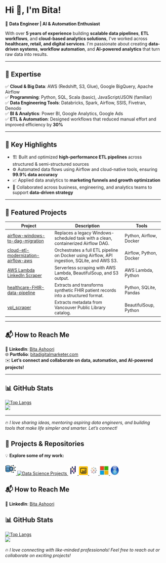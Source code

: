 <h1 align="left">Hi 👋, I'm Bita!</h1>

🚀 **Data Engineer | AI & Automation Enthusiast**  

With over **5 years of experience** building **scalable data pipelines**, **ETL workflows**, and **cloud-based analytics solutions**, I've worked across **healthcare, retail, and digital services**. I'm passionate about creating **data-driven systems**, **workflow automation**, and **AI-powered analytics** that turn raw data into results.

---

## 🔹 Expertise

✅ **Cloud & Big Data**: AWS (Redshift, S3, Glue), Google BigQuery, Apache Airflow  
✅ **Programming**: Python, SQL, Scala (basic), JavaScript/JSON (familiar)  
✅ **Data Engineering Tools**: Databricks, Spark, Airflow, SSIS, Fivetran, Denodo  
✅ **BI & Analytics**: Power BI, Google Analytics, Google Ads  
✅ **ETL & Automation**: Designed workflows that reduced manual effort and improved efficiency by **30%**

---

## 🔹 Key Highlights

- 🏗 Built and optimized **high-performance ETL pipelines** across structured & semi-structured sources  
- ⚙️ Automated data flows using Airflow and cloud-native tools, ensuring **99.9% data accuracy**  
- 📈 Applied data analytics to **marketing funnels and growth optimization**  
- 🤝 Collaborated across business, engineering, and analytics teams to support **data-driven strategy**

---

## 📂 Featured Projects

| Project | Description | Tools |
| ------- | ----------- | ----- |
| [airflow-windows-to-dag-migration](https://github.com/bashoori/data-engineering-portfolio/tree/main/airflow-windows-to-dag-migration) | Replaces a legacy Windows-scheduled task with a clean, containerized Airflow DAG. | Python, Airflow, Docker |
| [cloud-etl-modernization-airflow-aws](https://github.com/bashoori/cloud-etl-modernization-airflow-aws) | Orchestrates a full ETL pipeline on Docker using Airflow, API ingestion, SQLite, and AWS S3. | Airflow, Python, Docker |
| [AWS Lambda LinkedIn Scraper](https://github.com/bashoori/data-engineering-portfolio/tree/main/AWS-lambda-linkedin-scraper) | Serverless scraping with AWS Lambda, BeautifulSoup, and S3 output. | AWS Lambda, Python |
| [healthcare-FHIR-data-pipeline](https://github.com/bashoori/data-engineering-portfolio/tree/main/healthcare-FHIR-data-pipeline) | Extracts and transforms synthetic FHIR patient records into a structured format. | Python, SQLite, Pandas |
| [vpl_scraper](https://github.com/bashoori/data-engineering-portfolio/tree/main/vpl_scraper) | Extracts metadata from Vancouver Public Library catalog. | BeautifulSoup, Python |

---

## 📬 How to Reach Me

🔗 **LinkedIn**: [Bita Ashoori](https://www.linkedin.com/in/bitaashoori/)  
🌐 **Portfolio**: [bitadigitalmarketer.com](https://bitadigitalmarketer.com)  
✉️ **Let’s connect and collaborate on data, automation, and AI-powered projects!**

---

## 📊 GitHub Stats

[![Top Langs](https://github-readme-stats.vercel.app/api/top-langs/?username=bashoori&layout=compact)](https://github.com/bashoori)  
![](https://komarev.com/ghpvc/?username=bashoori)

---

🔥 *I love sharing ideas, mentoring aspiring data engineers, and building tools that make life simpler and smarter. Let’s connect!*  

## 📂 **Projects & Repositories**

💡 **Explore some of my work:**

<p align="left">
  <a href="https://github.com/bashoori/Data-Engineering-Project" target="_blank">
    <img src="https://github.com/bashoori/repo/blob/master/data_engineer_icon.png" alt="Data Engineering Project" height="40" width="35"/>
  </a>
  <a href="https://github.com/bashoori/Data-Science-Projects" target="_blank">
    <img src="https://github.com/bashoori/repo/blob/master/p1.JPG" alt="Data Science Projects" height="30" width="30"/>
  </a>
  <a href="https://github.com/DataCoder2020/Data-Science-Projects/" target="_blank">
    <img src="https://github.com/DataCoder2020/repo/blob/master/pandas.JPG" alt="Pandas Projects" height="30" width="30"/>
  </a>
  <a href="https://github.com/DataCoder2020/Business-Intelligence-Projects/" target="_blank">
    <img src="https://github.com/DataCoder2020/repo/blob/master/power_bi.jpg" alt="Power BI" height="30" width="30"/>
  </a>
  <a href="https://github.com/DataCoder2020/Business-Intelligence-Projects/" target="_blank">
    <img src="https://github.com/DataCoder2020/repo/blob/master/TABLEAU.JPG" alt="Tableau" height="30" width="30"/>
  </a>
  <a href="https://github.com/DataCoder2020/SQL/" target="_blank">
    <img src="https://github.com/DataCoder2020/repo/blob/master/BI.JPG" alt="SQL/BI" height="30" width="30"/>
  </a>
  <a href="https://github.com/DataCoder2020/R/" target="_blank">
    <img src="https://github.com/DataCoder2020/repo/blob/master/R1.JPG" alt="R Projects" height="30" width="30"/>
  </a>
</p>

## 📬 **How to Reach Me**
🔗 **LinkedIn**: [Bita Ashoori](https://www.linkedin.com/in/bitaashoori/)  
<!--  📊 **Kaggle**: [Bita Ashoori](https://www.kaggle.com/bitaashoori)  -->
<!--  💻 **HackerRank**: [DataCoder BA](https://www.hackerrank.com/datacoder_ba)  -->


## 📊 **GitHub Stats**
[![Top Langs](https://github-readme-stats.vercel.app/api/top-langs/?username=bashoori&layout=compact)](https://github.com/bashoori/github-readme-stats)  
![](https://komarev.com/ghpvc/?username=bashoori)


🔥 *I love connecting with like-minded professionals! Feel free to reach out or collaborate on exciting projects!*  
